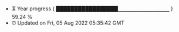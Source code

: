 - ⏳ Year progress { █████████████████▁▁▁▁▁▁▁▁▁▁▁▁▁ } 59.24 %
- ⏰ Updated on Fri, 05 Aug 2022 05:35:42 GMT

